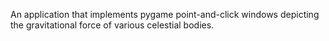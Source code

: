 An application that implements pygame point-and-click windows depicting the gravitational force of various celestial bodies.
